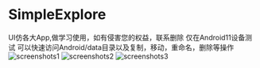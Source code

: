 # SimpleExplore
UI仿各大App,做学习使用，如有侵害您的权益，联系删除
仅在Android11设备测试
可以快速访问Android/data目录以及复制，移动，重命名，删除等操作
![screenshots1](https://github.com/yzj921/SimpleExplore/blob/main/screenshots/1.jpg)
![screenshots2](https://github.com/yzj921/SimpleExplore/blob/main/screenshots/2.jpg)
![screenshots3](https://github.com/yzj921/SimpleExplore/blob/main/screenshots/3.jpg)
